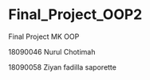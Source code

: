 # Final_Project_OOP2
Final Project MK OOP

18090046 Nurul Chotimah 

18090058 Ziyan fadilla saporette 
